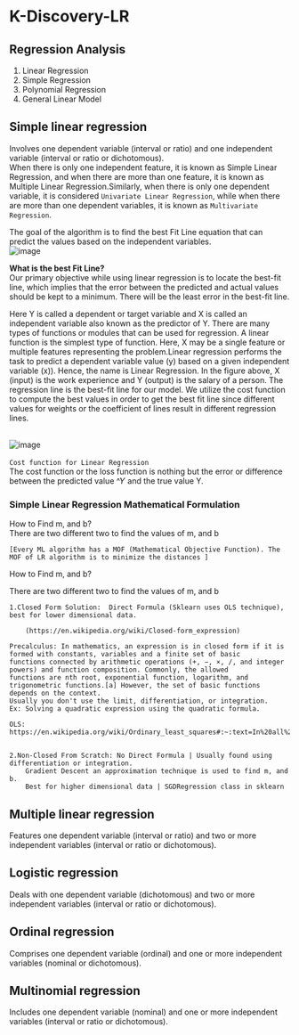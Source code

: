 # K-Discovery-LR
## Regression Analysis
  1. Linear Regression
  2. Simple Regression
  3. Polynomial Regression
  4. General Linear Model  


## Simple linear regression
Involves one dependent variable (interval or ratio) and one independent variable (interval or ratio or dichotomous).<br>
When there is only one independent feature, it is known as Simple Linear Regression, and when there are more than one feature, it is known as Multiple Linear Regression.Similarly, when there is only one dependent variable, it is considered ```Univariate Linear Regression```, while when there are more than one dependent variables, it is known as ```Multivariate Regression```.<br>

The goal of the algorithm is to find the best Fit Line equation that can predict the values based on the independent variables.<br>
![image](https://github.com/user-attachments/assets/914e09bf-0174-451d-8ad9-46384413a9c9)

**What is the best Fit Line?**<br>
Our primary objective while using linear regression is to locate the best-fit line, which implies that the error between the predicted and actual values should be kept to a minimum. There will be the least error in the best-fit line.<br>

Here Y is called a dependent or target variable and X is called an independent variable also known as the predictor of Y. There are many types of functions or modules that can be used for regression. A linear function is the simplest type of function. Here, X may be a single feature or multiple features representing the problem.Linear regression performs the task to predict a dependent variable value (y) based on a given independent variable (x)). Hence, the name is Linear Regression. In the figure above, X (input) is the work experience and Y (output) is the salary of a person. The regression line is the best-fit line for our model. We utilize the cost function to compute the best values in order to get the best fit line since different values for weights or the coefficient of lines result in different regression lines.<br><br>

![image](https://github.com/user-attachments/assets/b848e502-3e4d-4961-9cd9-23e4aa977738)
<br><br>
```Cost function for Linear Regression```<br>
The cost function or the loss function is nothing but the error or difference between the predicted value ^𝑌 and the true value Y.

  ### Simple Linear Regression Mathematical Formulation
  How to Find m, and b?<br>
  There are two different two to find the values of m, and b <br>

    [Every ML algorithm has a MOF (Mathematical Objective Function). The MOF of LR algorithm is to minimize the distances ]

How to Find m, and b?

There are two different two to find the values of m, and b

	1.Closed Form Solution:  Direct Formula (Sklearn uses OLS technique), best for lower dimensional data.

		(https://en.wikipedia.org/wiki/Closed-form_expression)
		
	Precalculus: In mathematics, an expression is in closed form if it is formed with constants, variables and a finite set of basic 		functions connected by arithmetic operations (+, −, ×, /, and integer powers) and function composition. Commonly, the allowed 		functions are nth root, exponential function, logarithm, and trigonometric functions.[a] However, the set of basic functions 		depends on the context.
	Usually you don't use the limit, differentiation, or integration.
	Ex: Solving a quadratic expression using the quadratic formula.

	OLS: https://en.wikipedia.org/wiki/Ordinary_least_squares#:~:text=In%20all%20cases%20the%20formula,how%20we%20interpret%20this%20result.


	2.Non-Closed From Scratch: No Direct Formula | Usually found using differentiation or integration. 
		Gradient Descent an approximation technique is used to find m, and b.
		Best for higher dimensional data | SGDRegression class in sklearn 


## Multiple linear regression
Features one dependent variable (interval or ratio) and two or more independent variables (interval or ratio or dichotomous).

## Logistic regression
Deals with one dependent variable (dichotomous) and two or more independent variables (interval or ratio or dichotomous).

## Ordinal regression
Comprises one dependent variable (ordinal) and one or more independent variables (nominal or dichotomous).

## Multinomial regression
Includes one dependent variable (nominal) and one or more independent variables (interval or ratio or dichotomous).
